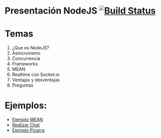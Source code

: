 # Presentación NodeJS [![Build Status](https://travis-ci.org/hakimel/reveal.js.svg?branch=master)](https://travis-ci.org/hakimel/reveal.js)


<h1>Temas</h1>
<ol>
	<li>¿Que es NodeJS?</li>
	<li>Asincronismo</li>
	<li>Concurrencia</li>
	<li>Frameworks</li>
	<li>MEAN</li>
	<li>Realtime con Socket.io</li>
	<li>Ventajas y desventajas</li>
	<li>Preguntas</li>
</ol>

<h1>Ejemplos:</h1>
<ul>
	<li><a href="https://github.com/michaelcheng429/meanstacktutorial">Ejemplo MEAN</a></li>
	<li><a href="http://socket.io/get-started/chat/">Realizar Chat</a></li>
	<li><a href="https://github.com/JohnMcLear/draw">Ejemplo Pizarra</a></li>
</ul>
